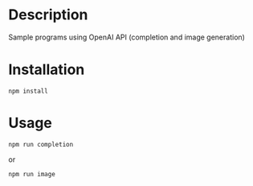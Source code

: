 # Description

Sample programs using OpenAI API (completion and image generation)

# Installation
    
    npm install

# Usage

    npm run completion
or

    npm run image
